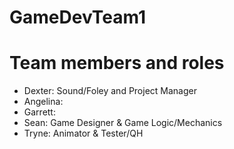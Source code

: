 # GameDevTeam1

# Team members and roles
* Dexter: Sound/Foley and Project Manager
* Angelina:
* Garrett:
* Sean: Game Designer & Game Logic/Mechanics
* Tryne: Animator & Tester/QH

